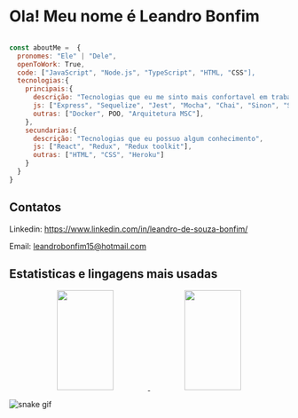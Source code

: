 <h1 align="left"> Ola! Meu nome é Leandro Bonfim </h1>

~~~javascript

const aboutMe =  {
  pronomes: "Ele" | "Dele",
  openToWork: True,
  code: ["JavaScript", "Node.js", "TypeScript", "HTML, "CSS"],
  tecnologias:{
    principais:{
      descrição: "Tecnologias que eu me sinto mais confortavel em trabalhar",
      js: ["Express", "Sequelize", "Jest", "Mocha", "Chai", "Sinon", "Swagger"],
      outras: ["Docker", POO, "Arquitetura MSC"],
    },
    secundarias:{
      descrição: "Tecnologias que eu possuo algum conhecimento",
      js: ["React", "Redux", "Redux toolkit"],
      outras: ["HTML", "CSS", "Heroku"]
    }
  }
}
~~~

<h2 align="left"> Contatos </h2>

Linkedin: https://www.linkedin.com/in/leandro-de-souza-bonfim/

Email: leandrobonfim15@hotmail.com

<h2 align="left"> Estatisticas e lingagens mais usadas </h2>

<div align="center">

  <a href="https://github.com/Leandroswq">
  <img height="180em" width="45%" src="https://github-readme-stats.vercel.app/api?username=Leandroswq&show_icons=true&theme=dark&include_all_commits=true&count_private=true"/>

  <img height="180em" width="45%" src="https://github-readme-stats.vercel.app/api/top-langs/?username=Leandroswq&layout=compact&langs_count=7&theme=dark"/>
  </a>
</div>


![snake gif](https://github.com/Leandroswq/Leandroswq/blob/output/github-contribution-grid-snake.svg)
